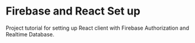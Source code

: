 # Firebase and React Set up


Project tutorial for setting up React client with Firebase Authorization and Realtime Database. 